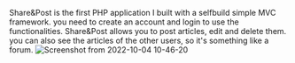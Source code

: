 Share&Post is the first PHP application I built with a selfbuild simple MVC framework. 
you need to create an account and login to use the functionalities. Share&Post allows you to post articles, edit and delete them. you can also see the articles of the other users, so it's something like a forum.
![Screenshot from 2022-10-04 10-46-20](https://user-images.githubusercontent.com/106731623/193776728-c6edd179-3df3-49f0-8156-97b29fad9e1d.png)
